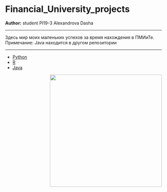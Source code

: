 # Financial_University_projects
**Author:**  student PI19-3 Alexandrova Dasha
***
Здесь мир моих маленьких успехов за время нахождения в ПМИиТе. Примечание: Java находится в другом репозитории
***
+ [Python](https://github.com/shycoldii/Financial_University_projects/tree/master/python%20tasks)
+ [R](https://github.com/shycoldii/Financial_University_projects/tree/master/R%20prac)
+ [Java](https://github.com/shycoldii/FU_Java)
<img src=https://upload.wikimedia.org/wikipedia/ru/c/ca/%D0%91%D1%83%D0%BB%D1%8C%D0%B1%D0%B0%D0%B7%D0%B0%D0%B2%D1%80.png width="360" height="360" align="right"/>
